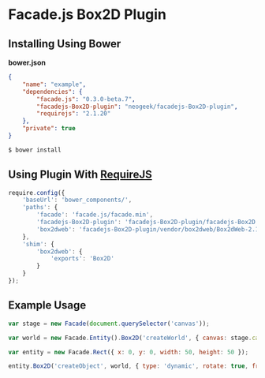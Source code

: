 # Facade.js Box2D Plugin

## Installing Using Bower

**bower.json**

```json
{
    "name": "example",
    "dependencies": {
        "facade.js": "0.3.0-beta.7",
        "facadejs-Box2D-plugin": "neogeek/facadejs-Box2D-plugin",
        "requirejs": "2.1.20"
    },
    "private": true
}
```

```bash
$ bower install
```

## Using Plugin With [RequireJS](http://requirejs.org/)

```javascript
require.config({
    'baseUrl': 'bower_components/',
    'paths': {
        'facade': 'facade.js/facade.min',
        'facadejs-Box2D-plugin': 'facadejs-Box2D-plugin/facadejs-Box2D',
        'box2dweb': 'facadejs-Box2D-plugin/vendor/box2dweb/Box2dWeb-2.1.a.3.min'
    },
    'shim': {
        'box2dweb': {
            'exports': 'Box2D'
        }
    }
});
```

## Example Usage

```javascript
var stage = new Facade(document.querySelector('canvas'));

var world = new Facade.Entity().Box2D('createWorld', { canvas: stage.canvas, gravity: [ 0, 20 ] });

var entity = new Facade.Rect({ x: 0, y: 0, width: 50, height: 50 });

entity.Box2D('createObject', world, { type: 'dynamic', rotate: true, friction: 0.5 });
```
